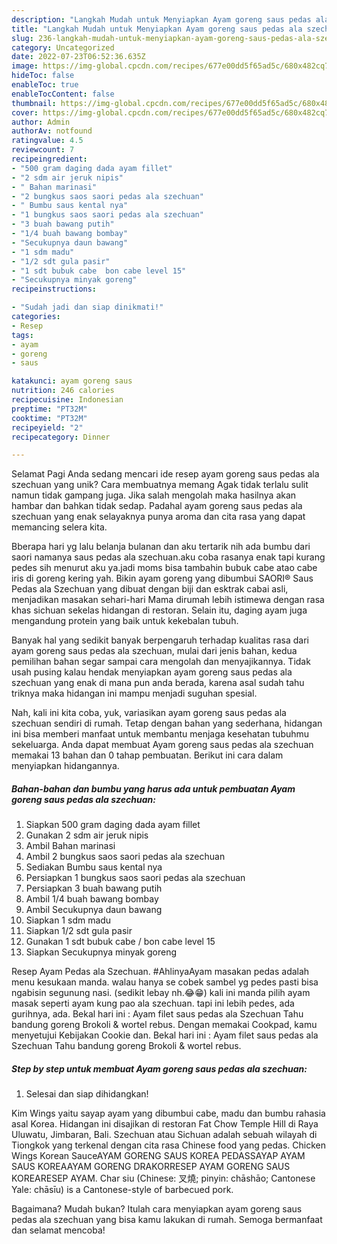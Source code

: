 ```yaml
---
description: "Langkah Mudah untuk Menyiapkan Ayam goreng saus pedas ala szechuan yang Lezat, Sempurna"
title: "Langkah Mudah untuk Menyiapkan Ayam goreng saus pedas ala szechuan yang Lezat, Sempurna"
slug: 236-langkah-mudah-untuk-menyiapkan-ayam-goreng-saus-pedas-ala-szechuan-yang-lezat-sempurna
category: Uncategorized
date: 2022-07-23T06:52:36.635Z
image: https://img-global.cpcdn.com/recipes/677e00dd5f65ad5c/680x482cq70/ayam-goreng-saus-pedas-ala-szechuan-foto-resep-utama.jpg
hideToc: false
enableToc: true
enableTocContent: false
thumbnail: https://img-global.cpcdn.com/recipes/677e00dd5f65ad5c/680x482cq70/ayam-goreng-saus-pedas-ala-szechuan-foto-resep-utama.jpg
cover: https://img-global.cpcdn.com/recipes/677e00dd5f65ad5c/680x482cq70/ayam-goreng-saus-pedas-ala-szechuan-foto-resep-utama.jpg
author: Admin
authorAv: notfound
ratingvalue: 4.5
reviewcount: 7
recipeingredient:
- "500 gram daging dada ayam fillet"
- "2 sdm air jeruk nipis"
- " Bahan marinasi"
- "2 bungkus saos saori pedas ala szechuan"
- " Bumbu saus kental nya"
- "1 bungkus saos saori pedas ala szechuan"
- "3 buah bawang putih"
- "1/4 buah bawang bombay"
- "Secukupnya daun bawang"
- "1 sdm madu"
- "1/2 sdt gula pasir"
- "1 sdt bubuk cabe  bon cabe level 15"
- "Secukupnya minyak goreng"
recipeinstructions:

- "Sudah jadi dan siap dinikmati!"
categories:
- Resep
tags:
- ayam
- goreng
- saus

katakunci: ayam goreng saus 
nutrition: 246 calories
recipecuisine: Indonesian
preptime: "PT32M"
cooktime: "PT32M"
recipeyield: "2"
recipecategory: Dinner

---
```



Selamat Pagi Anda sedang mencari ide resep ayam goreng saus pedas ala szechuan yang unik? Cara membuatnya memang Agak tidak terlalu sulit namun tidak gampang juga. Jika salah mengolah maka hasilnya akan hambar dan bahkan tidak sedap. Padahal ayam goreng saus pedas ala szechuan yang enak selayaknya punya aroma dan cita rasa yang dapat memancing selera kita.


Bberapa hari yg lalu belanja bulanan dan aku tertarik nih ada bumbu dari saori namanya saus pedas ala szechuan.aku coba rasanya enak tapi kurang pedes sih menurut aku ya.jadi moms bisa tambahin bubuk cabe atao cabe iris di goreng kering yah. Bikin ayam goreng yang dibumbui SAORI® Saus Pedas ala Szechuan yang dibuat dengan biji dan esktrak cabai asli, menjadikan masakan sehari-hari Mama dirumah lebih istimewa dengan rasa khas sichuan sekelas hidangan di restoran. Selain itu, daging ayam juga mengandung protein yang baik untuk kekebalan tubuh.

Banyak hal yang sedikit banyak berpengaruh terhadap kualitas rasa dari ayam goreng saus pedas ala szechuan, mulai dari jenis bahan, kedua pemilihan bahan segar sampai cara mengolah dan menyajikannya. Tidak usah pusing kalau hendak menyiapkan ayam goreng saus pedas ala szechuan yang enak di mana pun anda berada, karena asal sudah tahu triknya maka hidangan ini mampu menjadi suguhan spesial.


Nah, kali ini kita coba, yuk, variasikan ayam goreng saus pedas ala szechuan sendiri di rumah. Tetap dengan bahan yang sederhana, hidangan ini bisa memberi manfaat untuk membantu menjaga kesehatan tubuhmu sekeluarga. Anda dapat membuat Ayam goreng saus pedas ala szechuan memakai 13 bahan dan 0 tahap pembuatan. Berikut ini cara dalam menyiapkan hidangannya.

<!--inarticleads1-->

##### Bahan-bahan dan bumbu yang harus ada untuk pembuatan Ayam goreng saus pedas ala szechuan:

1. Siapkan 500 gram daging dada ayam fillet
1. Gunakan 2 sdm air jeruk nipis
1. Ambil  Bahan marinasi
1. Ambil 2 bungkus saos saori pedas ala szechuan
1. Sediakan  Bumbu saus kental nya
1. Persiapkan 1 bungkus saos saori pedas ala szechuan
1. Persiapkan 3 buah bawang putih
1. Ambil 1/4 buah bawang bombay
1. Ambil Secukupnya daun bawang
1. Siapkan 1 sdm madu
1. Siapkan 1/2 sdt gula pasir
1. Gunakan 1 sdt bubuk cabe / bon cabe level 15
1. Siapkan Secukupnya minyak goreng


Resep Ayam Pedas ala Szechuan. #AhlinyaAyam masakan pedas adalah menu kesukaan manda. walau hanya se cobek sambel yg pedes pasti bisa ngabisin segunung nasi. (sedikit lebay nh.😂😁) kali ini manda pilih ayam masak seperti ayam kung pao ala szechuan. tapi ini lebih pedes, ada gurihnya, ada. Bekal hari ini : Ayam filet saus pedas ala Szechuan Tahu bandung goreng Brokoli &amp; wortel rebus. Dengan memakai Cookpad, kamu menyetujui Kebijakan Cookie dan. Bekal hari ini : Ayam filet saus pedas ala Szechuan Tahu bandung goreng Brokoli &amp; wortel rebus. 

<!--inarticleads2-->

##### Step by step untuk membuat Ayam goreng saus pedas ala szechuan:


1. Selesai dan siap dihidangkan!

Kim Wings yaitu sayap ayam yang dibumbui cabe, madu dan bumbu rahasia asal Korea. Hidangan ini disajikan di restoran Fat Chow Temple Hill di Raya Uluwatu, Jimbaran, Bali. Szechuan atau Sichuan adalah sebuah wilayah di Tiongkok yang terkenal dengan cita rasa Chinese food yang pedas. Chicken Wings Korean SauceAYAM GORENG SAUS KOREA PEDASSAYAP AYAM SAUS KOREAAYAM GORENG DRAKORRESEP AYAM GORENG SAUS KOREARESEP AYAM. Char siu (Chinese: 叉燒; pinyin: chāshāo; Cantonese Yale: chāsīu) is a Cantonese-style of barbecued pork. 

Bagaimana? Mudah bukan? Itulah cara menyiapkan ayam goreng saus pedas ala szechuan yang bisa kamu lakukan di rumah. Semoga bermanfaat dan selamat mencoba!
